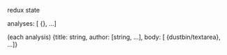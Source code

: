 redux state

analyses: [ {}, ...]

(each analysis)
{title: string,
author: [string, ...],
body: [ {dustbin/textarea}, ...]}

